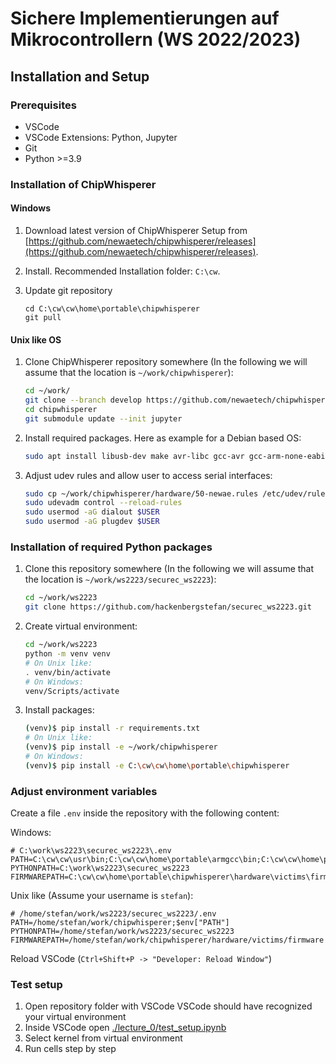 # Sichere Implementierungen auf Mikrocontrollern (WS 2022/2023)

## Installation and Setup

### Prerequisites

- VSCode
- VSCode Extensions: Python, Jupyter
- Git
- Python >=3.9

### Installation of ChipWhisperer

#### Windows

1. Download latest version of ChipWhisperer Setup from
   [https://github.com/newaetech/chipwhisperer/releases](https://github.com/newaetech/chipwhisperer/releases).
2. Install. Recommended Installation folder: `C:\cw`.
3. Update git repository

   ```batch
   cd C:\cw\cw\home\portable\chipwhisperer
   git pull
   ```

#### Unix like OS

1. Clone ChipWhisperer repository somewhere
   (In the following we will assume that the location is `~/work/chipwhisperer`):

   ```sh
   cd ~/work/
   git clone --branch develop https://github.com/newaetech/chipwhisperer.git
   cd chipwhisperer
   git submodule update --init jupyter
   ```

2. Install required packages. Here as example for a Debian based OS:

   ```sh
   sudo apt install libusb-dev make avr-libc gcc-avr gcc-arm-none-eabi
   ```

3. Adjust udev rules and allow user to access serial interfaces:

   ```sh
   sudo cp ~/work/chipwhisperer/hardware/50-newae.rules /etc/udev/rules.d/50-newae.rules
   sudo udevadm control --reload-rules
   sudo usermod -aG dialout $USER
   sudo usermod -aG plugdev $USER
   ```

### Installation of required Python packages

1. Clone this repository somewhere
   (In the following we will assume that the location is `~/work/ws2223/securec_ws2223`):

   ```sh
   cd ~/work/ws2223
   git clone https://github.com/hackenbergstefan/securec_ws2223.git
   ```

2. Create virtual environment:

   ```sh
   cd ~/work/ws2223
   python -m venv venv
   # On Unix like:
   . venv/bin/activate
   # On Windows:
   venv/Scripts/activate
   ```

3. Install packages:

   ```sh
   (venv)$ pip install -r requirements.txt
   # On Unix like:
   (venv)$ pip install -e ~/work/chipwhisperer
   # On Windows:
   (venv)$ pip install -e C:\cw\cw\home\portable\chipwhisperer
   ```

### Adjust environment variables

Create a file `.env` inside the repository with the following content:

Windows:

```env
# C:\work\ws2223\securec_ws2223\.env
PATH=C:\cw\cw\usr\bin;C:\cw\cw\home\portable\armgcc\bin;C:\cw\cw\home\portable\avrgcc\bin;$env["PATH"]
PYTHONPATH=C:\work\ws2223\securec_ws2223
FIRMWAREPATH=C:\cw\cw\home\portable\chipwhisperer\hardware\victims\firmware
```

Unix like (Assume your username is `stefan`):

```env
# /home/stefan/work/ws2223/securec_ws2223/.env
PATH=/home/stefan/work/chipwhisperer;$env["PATH"]
PYTHONPATH=/home/stefan/work/ws2223/securec_ws2223
FIRMWAREPATH=/home/stefan/work/chipwhisperer/hardware/victims/firmware
```

Reload VSCode (`Ctrl+Shift+P -> "Developer: Reload Window"`)

### Test setup

1. Open repository folder with VSCode
   VSCode should have recognized your virtual environment
2. Inside VSCode open [./lecture_0/test_setup.ipynb](./lecture_0/test_setup.ipynb)
3. Select kernel from virtual environment
4. Run cells step by step
